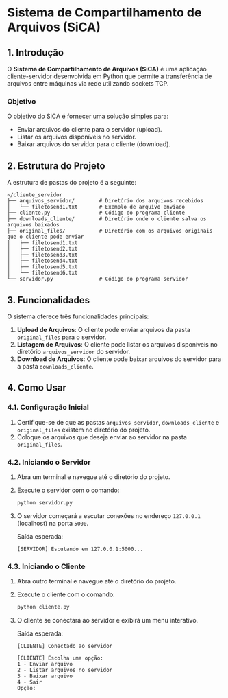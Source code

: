 # Sistema de Compartilhamento de Arquivos (SiCA)

## 1. Introdução

O **Sistema de Compartilhamento de Arquivos (SiCA)** é uma aplicação cliente-servidor desenvolvida em Python que permite a transferência de arquivos entre máquinas via rede utilizando sockets TCP.

### Objetivo
O objetivo do SiCA é fornecer uma solução simples para:
- Enviar arquivos do cliente para o servidor (upload).
- Listar os arquivos disponíveis no servidor.
- Baixar arquivos do servidor para o cliente (download).

## 2. Estrutura do Projeto

A estrutura de pastas do projeto é a seguinte:

```
~/cliente_servidor
├── arquivos_servidor/        # Diretório dos arquivos recebidos
│   └── filetosend1.txt       # Exemplo de arquivo enviado
├── cliente.py                # Código do programa cliente
├── downloads_cliente/        # Diretório onde o cliente salva os arquivos baixados
├── original_files/           # Diretório com os arquivos originais que o cliente pode enviar
│   ├── filetosend1.txt
│   ├── filetosend2.txt
│   ├── filetosend3.txt
│   ├── filetosend4.txt
│   ├── filetosend5.txt
│   └── filetosend6.txt
└── servidor.py               # Código do programa servidor
```

## 3. Funcionalidades

O sistema oferece três funcionalidades principais:
1. **Upload de Arquivos**: O cliente pode enviar arquivos da pasta `original_files` para o servidor.
2. **Listagem de Arquivos**: O cliente pode listar os arquivos disponíveis no diretório `arquivos_servidor` do servidor.
3. **Download de Arquivos**: O cliente pode baixar arquivos do servidor para a pasta `downloads_cliente`.

## 4. Como Usar

### 4.1. Configuração Inicial
1. Certifique-se de que as pastas `arquivos_servidor`, `downloads_cliente` e `original_files` existem no diretório do projeto.
2. Coloque os arquivos que deseja enviar ao servidor na pasta `original_files`.

### 4.2. Iniciando o Servidor
1. Abra um terminal e navegue até o diretório do projeto.
2. Execute o servidor com o comando:
   ```bash
   python servidor.py
   ```
3. O servidor começará a escutar conexões no endereço `127.0.0.1` (localhost) na porta `5000`.

   Saída esperada:
   ```
   [SERVIDOR] Escutando em 127.0.0.1:5000...
   ```

### 4.3. Iniciando o Cliente
1. Abra outro terminal e navegue até o diretório do projeto.
2. Execute o cliente com o comando:
   ```bash
   python cliente.py
   ```
3. O cliente se conectará ao servidor e exibirá um menu interativo.

   Saída esperada:
   ```
   [CLIENTE] Conectado ao servidor

   [CLIENTE] Escolha uma opção:
   1 - Enviar arquivo
   2 - Listar arquivos no servidor
   3 - Baixar arquivo
   4 - Sair
   Opção:
   ```

